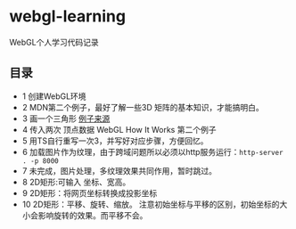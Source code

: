 # webgl-learning
WebGL个人学习代码记录

## 目录
- 1 创建WebGL环境
- 2 MDN第二个例子，最好了解一些3D 矩阵的基本知识，才能搞明白。
- 3 画一个三角形
[例子来源](https://webglfundamentals.org/webgl/lessons/webgl-fundamentals.html)
- 4 传入两次 顶点数据
WebGL How It Works 第二个例子
- 5 用TS自行重写一次3，并写好对应步骤，方便回忆。
- 6 加载图片作为纹理，由于跨域问题所以必须以http服务运行：`http-server . -p 8000`
- 7 未完成，图片处理，多纹理效果共同作用，暂时跳过。
- 8 2D矩形:可输入 坐标、宽高。
- 9 2D矩形：将网页坐标转换成投影坐标
- 10 2D矩形：平移、旋转、缩放。 注意初始坐标与平移的区别，初始坐标的大小会影响旋转的效果。而平移不会。